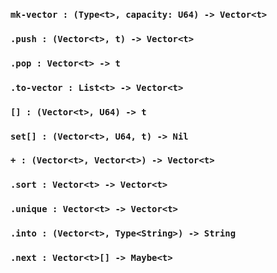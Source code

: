 <link rel="stylesheet" type="text/css" href="styles.css">

### `mk-vector : (Type<t>, capacity: U64) -> Vector<t>`

### `.push : (Vector<t>, t) -> Vector<t>`

### `.pop : Vector<t> -> t`

### `.to-vector : List<t> -> Vector<t>`

### `[] : (Vector<t>, U64) -> t`

### `set[] : (Vector<t>, U64, t) -> Nil`

### `+ : (Vector<t>, Vector<t>) -> Vector<t>`

### `.sort : Vector<t> -> Vector<t>`

### `.unique : Vector<t> -> Vector<t>`

### `.into : (Vector<t>, Type<String>) -> String`

### `.next : Vector<t>[] -> Maybe<t>`
